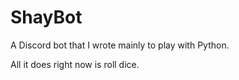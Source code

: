 # ShayBot

A Discord bot that I wrote mainly to play with Python.

All it does right now is roll dice.
